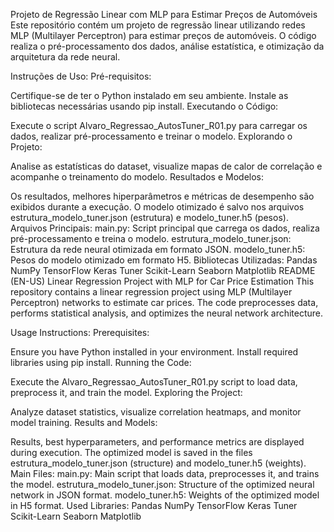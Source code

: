 Projeto de Regressão Linear com MLP para Estimar Preços de Automóveis
Este repositório contém um projeto de regressão linear utilizando redes MLP (Multilayer Perceptron) para estimar preços de automóveis. O código realiza o pré-processamento dos dados, análise estatística, e otimização da arquitetura da rede neural.

Instruções de Uso:
Pré-requisitos:

Certifique-se de ter o Python instalado em seu ambiente.
Instale as bibliotecas necessárias usando pip install.
Executando o Código:

Execute o script Alvaro_Regressao_AutosTuner_R01.py para carregar os dados, realizar pré-processamento e treinar o modelo.
Explorando o Projeto:

Analise as estatísticas do dataset, visualize mapas de calor de correlação e acompanhe o treinamento do modelo.
Resultados e Modelos:

Os resultados, melhores hiperparâmetros e métricas de desempenho são exibidos durante a execução.
O modelo otimizado é salvo nos arquivos estrutura_modelo_tuner.json (estrutura) e modelo_tuner.h5 (pesos).
Arquivos Principais:
main.py: Script principal que carrega os dados, realiza pré-processamento e treina o modelo.
estrutura_modelo_tuner.json: Estrutura da rede neural otimizada em formato JSON.
modelo_tuner.h5: Pesos do modelo otimizado em formato H5.
Bibliotecas Utilizadas:
Pandas
NumPy
TensorFlow
Keras Tuner
Scikit-Learn
Seaborn
Matplotlib
README (EN-US)
Linear Regression Project with MLP for Car Price Estimation
This repository contains a linear regression project using MLP (Multilayer Perceptron) networks to estimate car prices. The code preprocesses data, performs statistical analysis, and optimizes the neural network architecture.

Usage Instructions:
Prerequisites:

Ensure you have Python installed in your environment.
Install required libraries using pip install.
Running the Code:

Execute the Alvaro_Regressao_AutosTuner_R01.py script to load data, preprocess it, and train the model.
Exploring the Project:

Analyze dataset statistics, visualize correlation heatmaps, and monitor model training.
Results and Models:

Results, best hyperparameters, and performance metrics are displayed during execution.
The optimized model is saved in the files estrutura_modelo_tuner.json (structure) and modelo_tuner.h5 (weights).
Main Files:
main.py: Main script that loads data, preprocesses it, and trains the model.
estrutura_modelo_tuner.json: Structure of the optimized neural network in JSON format.
modelo_tuner.h5: Weights of the optimized model in H5 format.
Used Libraries:
Pandas
NumPy
TensorFlow
Keras Tuner
Scikit-Learn
Seaborn
Matplotlib
